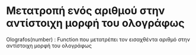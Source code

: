 # Μετατροπή ενός αριθμού στην αντίστοιχη μορφή του ολογράφως

Olografos(number) : Function που μετατρέπει τον εισαχθέντα αριθμό στην αντίστοιχη μορφή του ολογράφως
